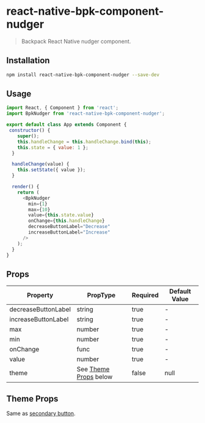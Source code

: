# react-native-bpk-component-nudger

> Backpack React Native nudger component.

## Installation

```sh
npm install react-native-bpk-component-nudger --save-dev
```

## Usage

```js
import React, { Component } from 'react';
import BpkNudger from 'react-native-bpk-component-nudger';

export default class App extends Component {
 constructor() {
    super();
    this.handleChange = this.handleChange.bind(this);
    this.state = { value: 1 };
  }

  handleChange(value) {
    this.setState({ value });
  }

  render() {
    return (
      <BpkNudger
        min={1}
        max={10}
        value={this.state.value}
        onChange={this.handleChange}
        decreaseButtonLabel="Decrease"
        increaseButtonLabel="Increase"
      />
    );
  }
}
```

## Props

| Property              | PropType                              | Required | Default Value |
| --------------------- | ------------------------------------- | -------- | ------------- |
| decreaseButtonLabel   | string                                | true     | -             |
| increaseButtonLabel   | string                                | true     | -             |
| max                   | number                                | true     | -             |
| min                   | number                                | true     | -             |
| onChange              | func                                  | true     | -             |
| value                 | number                                | true     | -             |
| theme                 | See [Theme Props](#theme-props) below | false    | null          |

## Theme Props

Same as [secondary button](/components/native/button#theme-props).
